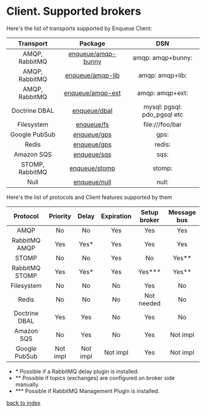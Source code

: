 # Client. Supported brokers

Here's the list of transports supported by Enqueue Client:

| Transport           | Package                                                    |  DSN                            |
|:-------------------:|:----------------------------------------------------------:|:-------------------------------:|
| AMQP, RabbitMQ      | [enqueue/amqp-bunny](../transport/amqp_bunny.md)           | amqp: amqp+bunny:               |
| AMQP, RabbitMQ      | [enqueue/amqp-lib](../transport/amqp_lib.md)               | amqp: amqp+lib:                 |
| AMQP, RabbitMQ      | [enqueue/amqp-ext](../transport/amqp.md)                   | amqp: amqp+ext:                 |
| Doctrine DBAL       | [enqueue/dbal](../transport/dbal.md)                       | mysql: pgsql: pdo_pgsql etc     |
| Filesystem          | [enqueue/fs](../transport/fs.md)                           | file:///foo/bar                 |
| Google PubSub       | [enqueue/gps](../transport/gps.md)                         | gps:                            |
| Redis               | [enqueue/gps](../transport/redis.md)                       | redis:                          |
| Amazon SQS          | [enqueue/sqs](../transport/sqs.md)                         | sqs:                            |
| STOMP, RabbitMQ     | [enqueue/stomp](../transport/stomp.md)                     | stomp:                          |
| Null                | [enqueue/null](../transport/null.md)                       | null:                           |

Here's the list of protocols and Client features supported by them 

| Protocol       | Priority | Delay    | Expiration | Setup broker | Message bus |
|:--------------:|:--------:|:--------:|:----------:|:------------:|:-----------:|
| AMQP           |   No     |    No    |    Yes     |     Yes      |     Yes     |        
| RabbitMQ AMQP  |   Yes    |    Yes*  |    Yes     |     Yes      |     Yes     |
| STOMP          |   No     |    No    |    Yes     |     No       |     Yes**   |
| RabbitMQ STOMP |   Yes    |    Yes*  |    Yes     |     Yes***   |     Yes**   |
| Filesystem     |   No     |    No    |    No      |     Yes      |     No      |
| Redis          |   No     |    No    |    No      |  Not needed  |     No      |
| Doctrine DBAL  |   Yes    |    Yes   |    No      |     Yes      |     No      |
| Amazon SQS     |   No     |    Yes   |    No      |     Yes      |   Not impl  |
| Google PubSub  | Not impl | Not impl |  Not impl  |     Yes      |   Not impl  |

* \* Possible if a RabbitMQ delay plugin is installed.
* \*\* Possible if topics (exchanges) are configured on broker side manually.
* \*\*\* Possible if RabbitMQ Management Plugin is installed.

[back to index](../index.md)

